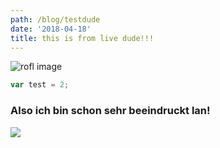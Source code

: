 ```yaml
---
path: /blog/testdude
date: '2018-04-18'
title: this is from live dude!!!
---
```

![rofl image](/assets/lantern-253065_640.jpg)

```javascript
var test = 2;
```

### Also ich bin schon sehr beeindruckt lan!

![](/assets/jetty-598198_640.jpg)
